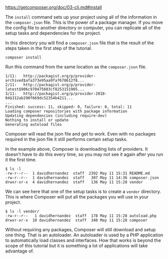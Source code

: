 https://getcomposer.org/doc/03-cli.md#install

The `install` command sets up your project using all of the information 
in the `composer.json` file. This is the power of a package manager. If you 
move the config file to another directory or computer, you can replicate 
all of the setup tasks and dependencies for the project.

In this directory you will find a `composer.json` file that is the result 
of the steps taken in the first step of the tutorial.

```$xslt
composer install
```

Run this command from the same location as the `composer.json` file.

```$xslt
1/11:	http://packagist.org/p/provider-archived$afa373e95aa9fa7678612f8...
2/11:	http://packagist.org/p/provider-latest$906c970475603cf8253151905...
3/11:	http://packagist.org/p/provider-2018-04$312ab290f669dc52354b4211...
...
Finished: success: 11, skipped: 0, failure: 0, total: 11
Loading composer repositories with package information
Updating dependencies (including require-dev)
Nothing to install or update
Generating autoload files
```

Composer will read the json file and get to work. Even with no packages 
required in the json file it still performs certain setup tasks.

In the example above, Composer is downloading lists of providers. It doesn't 
have to do this every time, so you may not see it again after you run 
it the first time.

```$xslt
$ ls -l
-rw-r--r--  1 davidhernandez  staff  2392 May 11 15:31 README.md
-rw-r--r--  1 davidhernandez  staff   307 May 11 14:36 composer.json
drwxr-xr-x  4 davidhernandez  staff   136 May 11 15:28 vendor
```

We can see here that one of the setup tasks is to create a `vendor` directory.
This is where Composer will put all the packages you will use in your project.

```$xslt
$ ls -l vendor/
-rw-r--r--   1 davidhernandez  staff  178 May 11 15:28 autoload.php
drwxr-xr-x  10 davidhernandez  staff  340 May 11 15:28 composer
```

Without requiring any packages, Composer will still download and setup one thing. 
That is an autoloader. An autoloader is used by a PHP application to automatically 
load classes and interfaces. How that works is beyond the scope of this tutorial 
but it is something a lot of applications will take advantage of.
